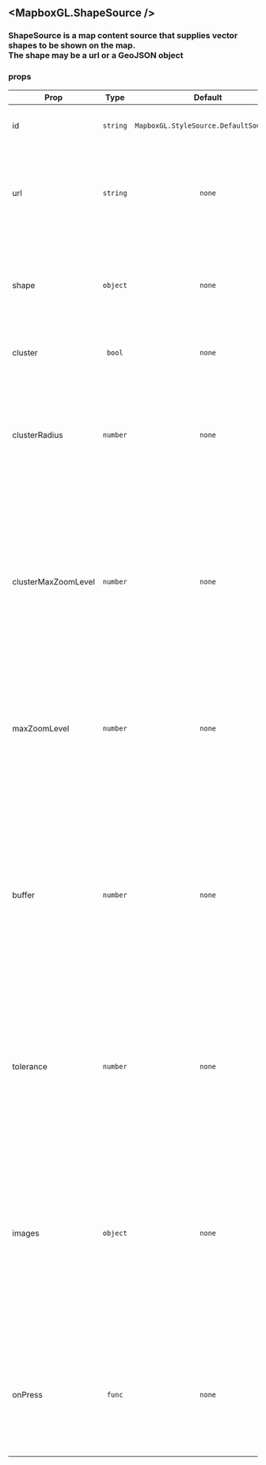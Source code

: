 ## <MapboxGL.ShapeSource />
### ShapeSource is a map content source that supplies vector shapes to be shown on the map.<br/>The shape may be a url or a GeoJSON object

### props
| Prop | Type | Default | Required | Description |
| ---- | :--: | :-----: | :------: | :----------: |
| id | `string` | `MapboxGL.StyleSource.DefaultSourceID` | `false` | A string that uniquely identifies the source. |
| url | `string` | `none` | `false` | An HTTP(S) URL, absolute file URL, or local file URL relative to the current application’s resource bundle. |
| shape | `object` | `none` | `false` | The contents of the source. A shape can represent a GeoJSON geometry, a feature, or a feature colllection. |
| cluster | `bool` | `none` | `false` | Enables clustering on the source for point shapes. |
| clusterRadius | `number` | `none` | `false` | Specifies the radius of each cluster if clustering is enabled.<br/>A value of 512 produces a radius equal to the width of a tile.<br/>The default value is 50. |
| clusterMaxZoomLevel | `number` | `none` | `false` | Specifies the maximum zoom level at which to cluster points if clustering is enabled.<br/>Defaults to one zoom level less than the value of maxZoomLevel so that, at the maximum zoom level,<br/>the shapes are not clustered. |
| maxZoomLevel | `number` | `none` | `false` | Specifies the maximum zoom level at which to create vector tiles.<br/>A greater value produces greater detail at high zoom levels.<br/>The default value is 18. |
| buffer | `number` | `none` | `false` | Specifies the size of the tile buffer on each side.<br/>A value of 0 produces no buffer. A value of 512 produces a buffer as wide as the tile itself.<br/>Larger values produce fewer rendering artifacts near tile edges and slower performance.<br/>The default value is 128. |
| tolerance | `number` | `none` | `false` | Specifies the Douglas-Peucker simplification tolerance.<br/>A greater value produces simpler geometries and improves performance.<br/>The default value is 0.375. |
| images | `object` | `none` | `false` | Specifies the external images in key-value pairs required for the shape source.<br/>If you have an asset under Image.xcassets on iOS and the drawables directory on android<br/>you can specify an array of string names with assets as the key `{ assets: ['pin'] }`. |
| onPress | `func` | `none` | `false` | Source press listener, gets called when a user presses one of the children layers only<br/>if that layer has a higher z-index than another source layers |


